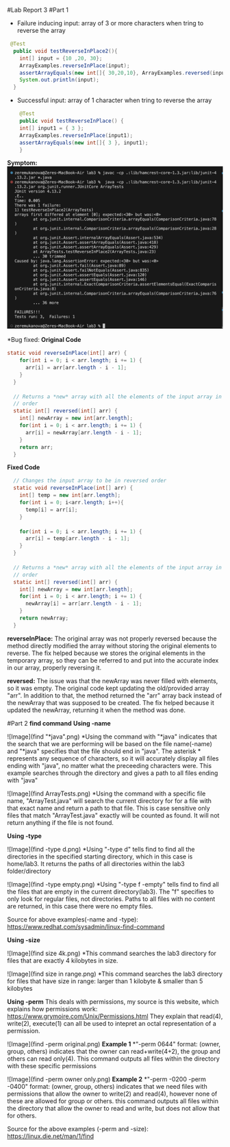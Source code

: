 #Lab Report 3
#Part 1
* Failure inducing input: array of 3 or more characters when tring to reverse the array
```java
 @Test
  public void testReverseInPlace2(){
    int[] input = {10 ,20, 30};
    ArrayExamples.reverseInPlace(input);
    assertArrayEquals(new int[]{ 30,20,10}, ArrayExamples.reversed(input));
    System.out.println(input);
  }
```
* Successful input: array of 1 character when tring to reverse the array
```java
	@Test 
	public void testReverseInPlace() {
    int[] input1 = { 3 };
    ArrayExamples.reverseInPlace(input1);
    assertArrayEquals(new int[]{ 3 }, input1);
	}
```
**Symptom:**
![Image](ArrayTestsError.png)

*Bug fixed: 
**Original Code**
```java
static void reverseInPlace(int[] arr) {
    for(int i = 0; i < arr.length; i += 1) {
      arr[i] = arr[arr.length - i - 1];
    }
  }

  // Returns a *new* array with all the elements of the input array in reversed
  // order
  static int[] reversed(int[] arr) {
    int[] newArray = new int[arr.length];
    for(int i = 0; i < arr.length; i += 1) {
      arr[i] = newArray[arr.length - i - 1];
    }
    return arr;
  }
```
**Fixed Code**
```java
  // Changes the input array to be in reversed order
  static void reverseInPlace(int[] arr) {
    int[] temp = new int[arr.length];
    for(int i = 0; i<arr.length; i++){
      temp[i] = arr[i];
    }
    
    for(int i = 0; i < arr.length; i += 1) {
      arr[i] = temp[arr.length - i - 1];
    }
  }

  // Returns a *new* array with all the elements of the input array in reversed
  // order
  static int[] reversed(int[] arr) {
    int[] newArray = new int[arr.length];
    for(int i = 0; i < arr.length; i += 1) {
      newArray[i] = arr[arr.length - i - 1];
    }
    return newArray;
  }
```
**reverseInPlace:**
The original array was not properly reversed because the method directly modified the array without storing the original elements to reverse. The fix helped because we stores the original elements in the temporary array, so they can be referred to and put into the accurate index in our array, properly reversing it.

**reversed:**
The issue was that the newArray was never filled with elements, so it was empty. The original code kept updating the old/provided array "arr". In addition to that, the method returned the "arr" array back instead of the newArray that was supposed to be created. The fix helped because it updated the newArray, returning it when the method was done.

#Part 2
**find command**
**Using -name**

![Image](find "*java".png)
*Using the command with "*java" indicates that the search that we are performing will be based on the file name(-name) and "*java" specifies that the file should end in "java". 
The asterisk * represents any sequence of characters, so it will accurately display all files ending with "java", no matter what the preceeding characters were. This example searches 
through the directory and gives a path to all files ending with "java"

![Image](find ArrayTests.png)
*Using the command with a specific file name, "ArrayTest.java" will search the current directory for for a file with that exact name and return a path to that file. This is case sensitive
only files that match "ArrayTest.java" exactly will be counted as found. It will not return anything if the file is not found. 

**Using -type**

![Image](find -type d.png)
*Using "-type d" tells find to find all the directories in the specified starting directory, which in this case is home/lab3. It returns the paths of all directories within 
the lab3 folder/directory

![Image](find -type empty.png)
*Using "-type f -empty" tells find to find all the files that are empty in the current directory(lab3). The "f" specifies to only look for regular files, not directories. Paths to all files
with no content are returned, in this case there were no empty files.

Source for above examples(-name and -type): https://www.redhat.com/sysadmin/linux-find-command 

**Using -size**

![Image](find size 4k.png)
*This command searches the lab3 directory for files that are exactly 4 kilobytes in size.

![Image](find size in range.png)
*This command searches the lab3 directory for files that have size in range: larger than 1 kilobyte & smaller than 5 kilobytes

**Using -perm**
This deals with permissions, my source is this website, which explains how permissions work: https://www.grymoire.com/Unix/Permissions.html
They explain that read(4), write(2), execute(1) can all be used to intepret an octal representation of a permission.

![Image](find -perm original.png)
**Example 1**
*"-perm 0644" format: (owner, group, others) indicates that the owner can read+write(4+2), the group and others can read only(4). This command outputs all files within the directory
with these specific permissions

![Image](find -perm owner only.png)
**Example 2**
*"-perm -0200 -perm -0400" format: (owner, group, others) indicates that we need files with permissions that allow the owner to write(2) and read(4), however none of these are allowed 
for group or others. this command outputs all files within the directory that allow the owner to read and write, but does not allow that for others.

Source for the above examples (-perm and -size): https://linux.die.net/man/1/find

